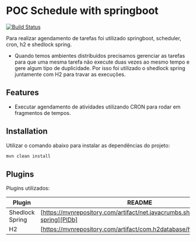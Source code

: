 # POC Schedule with springboot

[![Build Status](https://travis-ci.org/joemccann/dillinger.svg?branch=master)](https://travis-ci.org/joemccann/dillinger)

Para realizar agendamento de tarefas foi utilizado springboot, scheduler, cron, h2 e shedlock spring.

- Quando temos ambientes distribuídos precisamos gerenciar as tarefas para que uma mesma tarefa não execute duas vezes ao mesmo tempo e gere algum tipo de duplicidade. Por isso foi utilizado o shedlock spring juntamente com H2 para travar as execuções.

## Features

- Executar agendamento de atividades utilizando CRON para rodar em fragmentos de tempos.


## Installation

Utilizar o comando abaixo para instalar as dependências do projeto:

```sh
mvn clean install
```

## Plugins

Plugins utilizados:

| Plugin | README |
| ------ | ------ |
| Shedlock Spring | [https://mvnrepository.com/artifact/net.javacrumbs.shedlock/shedlock-spring][PlDb] |
| H2 | [https://mvnrepository.com/artifact/com.h2database/h2][PlGh]